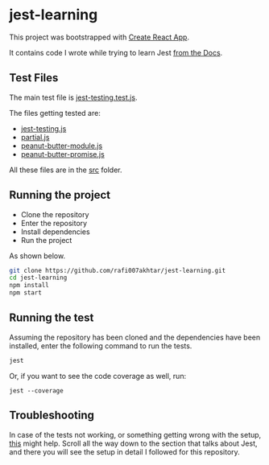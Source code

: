 # jest-learning

This project was bootstrapped with [Create React App](https://github.com/facebook/create-react-app).

It contains code I wrote while trying to learn Jest [from the Docs](https://jestjs.io/docs/getting-started).

## Test Files
The main test file is [jest-testing.test.js](src/jest-testing.test.js).

The files getting tested are:
- [jest-testing.js](src/jest-testing.js)
- [partial.js](src/partial.js)
- [peanut-butter-module.js](src/peanut-butter-module.js)
- [peanut-butter-promise.js](src/peanut-butter-promise.js)

All these files are in the [src](./src) folder.

## Running the project
- Clone the repository
- Enter the repository
- Install dependencies
- Run the project

As shown below.
```sh
git clone https://github.com/rafi007akhtar/jest-learning.git
cd jest-learning
npm install
npm start
```

## Running the test
Assuming the repository has been cloned and the dependencies have been installed, enter the following command to run the tests.
```sh
jest
```
Or, if you want to see the code coverage as well, run:
```
jest --coverage
```

## Troubleshooting
In case of the tests not working, or something getting wrong with the setup, [this](https://rafi007akhtar.notion.site/ReactJS-Learning-34272ec5d24c4df0b3731996a649db81) might help. Scroll all the way down to the section that talks about Jest, and there you will see the setup in detail I followed for this repository.
